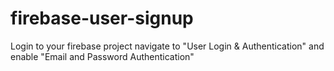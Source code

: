 # firebase-user-signup

Login to your firebase project navigate to "User Login & Authentication" and enable "Email and Password Authentication"

